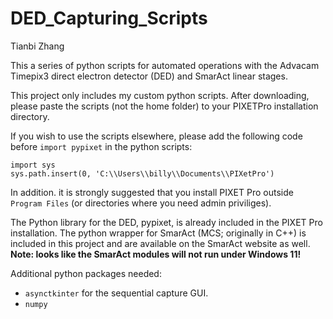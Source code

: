 # DED_Capturing_Scripts

Tianbi Zhang

This a series of python scripts for automated operations with the Advacam Timepix3 direct electron detector (DED) and SmarAct linear stages.

This project only includes my custom python scripts. After downloading, please paste the scripts (not the home folder) to your PIXETPro installation directory.

If you wish to use the scripts elsewhere, please add the following code before `import pypixet` in the python scripts:

```
import sys
sys.path.insert(0, 'C:\\Users\\billy\\Documents\\PIXetPro') 
```

In addition. it is strongly suggested that you install PIXET Pro outside ``Program Files`` (or directories where you need admin priviliges).

The Python library for the DED, pypixet, is already included in the PIXET Pro installation. The python wrapper for SmarAct (MCS; originally in C++) is included in this project and are available on the SmarAct website as well. **Note: looks like the SmarAct modules will not run under Windows 11!**

Additional python packages needed:

- `asynctkinter` for the sequential capture GUI.
- `numpy`
